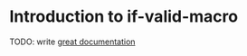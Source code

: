# Introduction to if-valid-macro

TODO: write [great documentation](http://jacobian.org/writing/what-to-write/)
